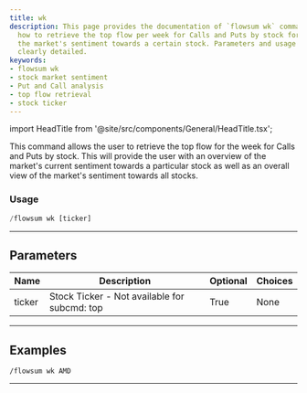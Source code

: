```yaml
---
title: wk
description: This page provides the documentation of `flowsum wk` command. It explains
  how to retrieve the top flow per week for Calls and Puts by stock for understanding
  the market's sentiment towards a certain stock. Parameters and usage are
  clearly detailed.
keywords:
- flowsum wk
- stock market sentiment
- Put and Call analysis
- top flow retrieval
- stock ticker
---
```


import HeadTitle from '@site/src/components/General/HeadTitle.tsx';

<HeadTitle title="flowsum - flow: wk - Telegram Reference | OpenBB Bot Docs" />

This command allows the user to retrieve the top flow for the week for Calls and Puts by stock. This will provide the user with an overview of the market's current sentiment towards a particular stock as well as an overall view of the market's sentiment towards all stocks.

### Usage

```python wordwrap
/flowsum wk [ticker]
```

---

## Parameters

| Name | Description | Optional | Choices |
| ---- | ----------- | -------- | ------- |
| ticker | Stock Ticker - Not available for subcmd: top | True | None |


---

## Examples

```
/flowsum wk AMD
```
---
